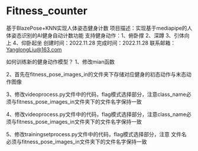 # Fitness_counter
基于BlazePose+KNN实现人体姿态健身计数
项目描述：实现基于mediapipe的人体姿态识别的AI健身自动计数功能
	支持健身动作：1、俯卧撑	2、深蹲	      3、引体向上  	 4、仰卧起坐
创建时间：2022.11.28
完成时间：2022.11.28
联系邮箱：YanglongLiu@163.com

如何训练新的健身动作模型？
1、修改mian函数

2、首先在fitness_pose_images_in的文件夹下存储对应健身的初态动作与末态动作图像

3、修改videoprocess.py文件中的代码，flag模式选择部分，注意class_name必须与fitness_pose_images_in文件夹下的文件名字保持一致

4、修改videoprocess.py文件中的代码，flag模式选择部分，注意class_name必须与fitness_pose_images_in文件夹下的文件名字保持一致

5、修改trainingsetprocess.py文件中的代码，flag模式选择部分，注意 文件名 必须与fitness_pose_images_in文件夹下的文件名字保持一致
